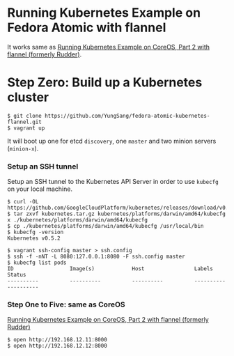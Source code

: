 # Running Kubernetes Example on Fedora Atomic with flannel

It works same as [Running Kubernetes Example on CoreOS, Part 2 with flannel (formerly Rudder)](https://gist.github.com/YungSang/6177b69f1754f0590dbe).

# Step Zero: Build up a Kubernetes cluster

```
$ git clone https://github.com/YungSang/fedora-atomic-kubernetes-flannel.git
$ vagrant up
```

It will boot up one for etcd `discovery`, one `master` and two minion servers (`minion-x`).

### Setup an SSH tunnel

Setup an SSH tunnel to the Kubernetes API Server in order to use `kubecfg` on your local machine.

```
$ curl -OL https://github.com/GoogleCloudPlatform/kubernetes/releases/download/v0.5.2/kubernetes.tar.gz
$ tar zxvf kubernetes.tar.gz kubernetes/platforms/darwin/amd64/kubecfg
x ./kubernetes/platforms/darwin/amd64/kubecfg
$ cp ./kubernetes/platforms/darwin/amd64/kubecfg /usr/local/bin
$ kubecfg -version
Kubernetes v0.5.2
```

```
$ vagrant ssh-config master > ssh.config
$ ssh -f -nNT -L 8080:127.0.0.1:8080 -F ssh.config master
$ kubecfg list pods
ID                  Image(s)            Host                Labels              Status
----------          ----------          ----------          ----------          ----------

```

### Step One to Five: same as CoreOS
[Running Kubernetes Example on CoreOS, Part 2 with flannel (formerly Rudder)](https://gist.github.com/YungSang/6177b69f1754f0590dbe)

```
$ open http://192.168.12.11:8000
$ open http://192.168.12.12:8000
```
